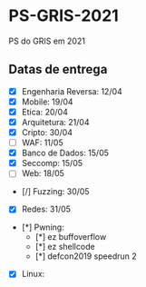 # PS-GRIS-2021
PS do GRIS em 2021

## Datas de entrega

- [X] Engenharia Reversa: 12/04
- [X] Mobile: 19/04
- [X] Etica: 20/04
- [X] Arquitetura: 21/04
- [X] Cripto: 30/04
- [ ] WAF: 11/05
- [X] Banco de Dados: 15/05
- [X] Seccomp: 15/05
- [ ] Web: 18/05
- [/] Fuzzing: 30/05
- [X] Redes: 31/05
- [*] Pwning:
    - [*] ez buffoverflow
    - [*] ez shellcode
    - [*] defcon2019 speedrun 2
- [X] Linux:
